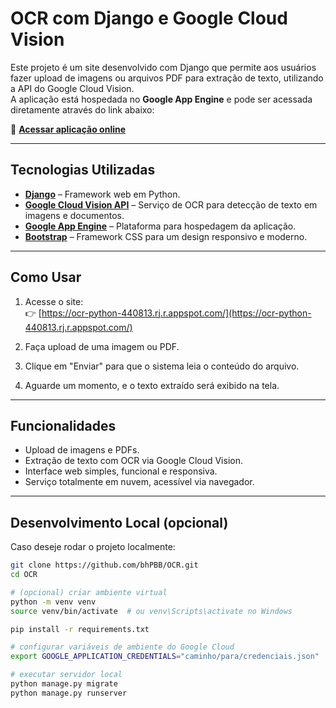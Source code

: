 # OCR com Django e Google Cloud Vision

Este projeto é um site desenvolvido com Django que permite aos usuários fazer upload de imagens ou arquivos PDF para extração de texto, utilizando a API do Google Cloud Vision.  
A aplicação está hospedada no **Google App Engine** e pode ser acessada diretamente através do link abaixo:

🔗 **[Acessar aplicação online](https://ocr-python-440813.rj.r.appspot.com/)**

---

## Tecnologias Utilizadas

- **[Django](https://www.djangoproject.com/)** – Framework web em Python.
- **[Google Cloud Vision API](https://cloud.google.com/vision)** – Serviço de OCR para detecção de texto em imagens e documentos.
- **[Google App Engine](https://cloud.google.com/appengine)** – Plataforma para hospedagem da aplicação.
- **[Bootstrap](https://getbootstrap.com/)** – Framework CSS para um design responsivo e moderno.

---

## Como Usar

1. Acesse o site:  
   👉 [https://ocr-python-440813.rj.r.appspot.com/](https://ocr-python-440813.rj.r.appspot.com/)

2. Faça upload de uma imagem ou PDF.

3. Clique em "Enviar" para que o sistema leia o conteúdo do arquivo.

4. Aguarde um momento, e o texto extraído será exibido na tela.

---

## Funcionalidades

- Upload de imagens e PDFs.
- Extração de texto com OCR via Google Cloud Vision.
- Interface web simples, funcional e responsiva.
- Serviço totalmente em nuvem, acessível via navegador.

---

## Desenvolvimento Local (opcional)

Caso deseje rodar o projeto localmente:

```bash
git clone https://github.com/bhPBB/OCR.git
cd OCR

# (opcional) criar ambiente virtual
python -m venv venv
source venv/bin/activate  # ou venv\Scripts\activate no Windows

pip install -r requirements.txt

# configurar variáveis de ambiente do Google Cloud
export GOOGLE_APPLICATION_CREDENTIALS="caminho/para/credenciais.json"

# executar servidor local
python manage.py migrate
python manage.py runserver
